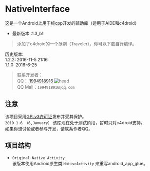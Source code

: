 # NativeInterface
这是一个Android上用于纯cpp开发的辅助库（适用于AIDE和c4droid）
* 最新版本 :1.3_b1<br>
>添加了c4droid的一个范例（Traveler），你可以下载自行编译。<br>


历史版本: <br>
1.2.2: 2016-11-5 21:16 <br>
1.1.0: 2016-6-25<br>

>联系开发者：<br>
QQ： [1994918916](http://qm.qq.com/cgi-bin/qm/qr?k=bG35WLlQiCM73a8zPApgkhGnZIUhoe5S)
![head](http://qlogo4.store.qq.com/qzone/1994918916/1994918916/30?1456664472 "sour and hot") <br>
QQ Mail：`1994918916@qq.com` <br>

## 注意
该项目采用[GPLv3许可证](http://www.gnu.org/licenses/gpl.html)发布并受其保护。 <br>
`2019.1.6 （6,January）`
该库现在处于测试阶段，暂时只对c4droid支持。 <br>
如果你想讨论或者参与开发，请联系作者QQ。

## 项目结构
* `Original Native Activity` <br>
	该版本使用Android原生类 `NativeActivity` 来重写android_app_glue。